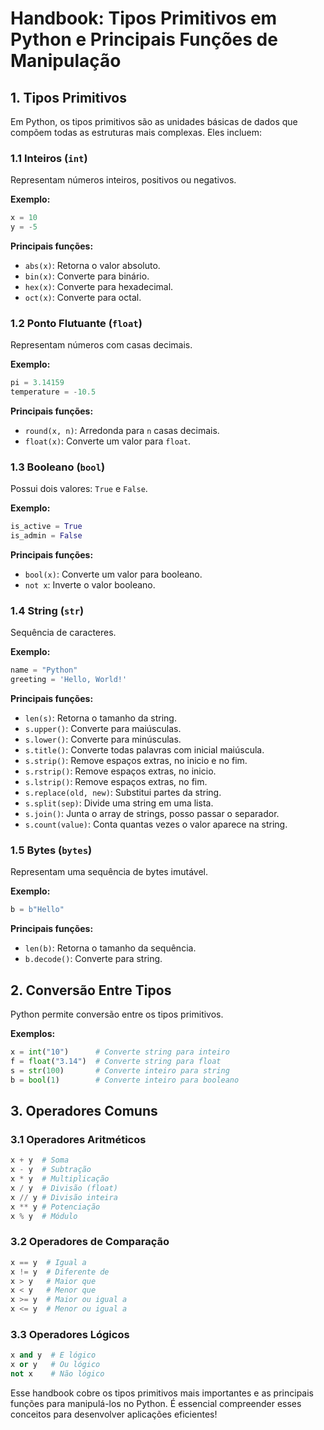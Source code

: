 # Handbook: Tipos Primitivos em Python e Principais Funções de Manipulação

## 1. Tipos Primitivos

Em Python, os tipos primitivos são as unidades básicas de dados que compõem todas as estruturas mais complexas. Eles incluem:

### 1.1 Inteiros (`int`)

Representam números inteiros, positivos ou negativos.

**Exemplo:**

```python
x = 10
y = -5
```

**Principais funções:**

- `abs(x)`: Retorna o valor absoluto.
- `bin(x)`: Converte para binário.
- `hex(x)`: Converte para hexadecimal.
- `oct(x)`: Converte para octal.

### 1.2 Ponto Flutuante (`float`)

Representam números com casas decimais.

**Exemplo:**

```python
pi = 3.14159
temperature = -10.5
```

**Principais funções:**

- `round(x, n)`: Arredonda para `n` casas decimais.
- `float(x)`: Converte um valor para `float`.

### 1.3 Booleano (`bool`)

Possui dois valores: `True` e `False`.

**Exemplo:**

```python
is_active = True
is_admin = False
```

**Principais funções:**

- `bool(x)`: Converte um valor para booleano.
- `not x`: Inverte o valor booleano.

### 1.4 String (`str`)

Sequência de caracteres.

**Exemplo:**

```python
name = "Python"
greeting = 'Hello, World!'
```

**Principais funções:**

- `len(s)`: Retorna o tamanho da string.
- `s.upper()`: Converte para maiúsculas.
- `s.lower()`: Converte para minúsculas.
- `s.title()`: Converte todas palavras com inicial maiúscula.
- `s.strip()`: Remove espaços extras, no inicio e no fim.
- `s.rstrip()`: Remove espaços extras, no inicio.
- `s.lstrip()`: Remove espaços extras, no fim.
- `s.replace(old, new)`: Substitui partes da string.
- `s.split(sep)`: Divide uma string em uma lista.
- `s.join()`: Junta o array de strings, posso passar o separador.
- `s.count(value)`: Conta quantas vezes o valor aparece na string.

### 1.5 Bytes (`bytes`)

Representam uma sequência de bytes imutável.

**Exemplo:**

```python
b = b"Hello"
```

**Principais funções:**

- `len(b)`: Retorna o tamanho da sequência.
- `b.decode()`: Converte para string.

## 2. Conversão Entre Tipos

Python permite conversão entre os tipos primitivos.

**Exemplos:**

```python
x = int("10")      # Converte string para inteiro
f = float("3.14")  # Converte string para float
s = str(100)       # Converte inteiro para string
b = bool(1)        # Converte inteiro para booleano
```

## 3. Operadores Comuns

### 3.1 Operadores Aritméticos

```python
x + y  # Soma
x - y  # Subtração
x * y  # Multiplicação
x / y  # Divisão (float)
x // y # Divisão inteira
x ** y # Potenciação
x % y  # Módulo
```

### 3.2 Operadores de Comparação

```python
x == y  # Igual a
x != y  # Diferente de
x > y   # Maior que
x < y   # Menor que
x >= y  # Maior ou igual a
x <= y  # Menor ou igual a
```

### 3.3 Operadores Lógicos

```python
x and y  # E lógico
x or y   # Ou lógico
not x    # Não lógico
```

Esse handbook cobre os tipos primitivos mais importantes e as principais funções para manipulá-los no Python. É essencial compreender esses conceitos para desenvolver aplicações eficientes!
